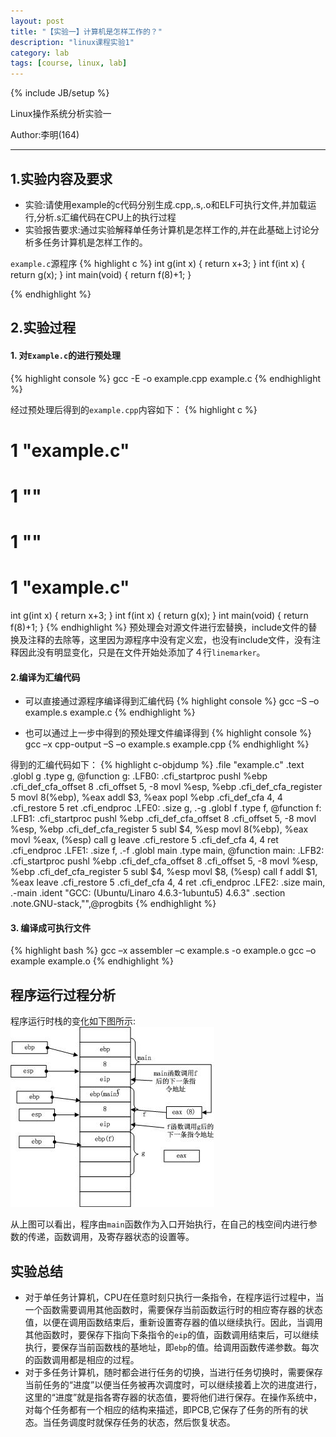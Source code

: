 ```yaml
---
layout: post
title: "【实验一】计算机是怎样工作的？"
description: "linux课程实验1"
category: lab
tags: [course, linux, lab]
---
```

{% include JB/setup %}

Linux操作系统分析实验一

Author:李明(164)

**********************


## 1.实验内容及要求
* 实验:请使用example的c代码分别生成.cpp,.s,.o和ELF可执行文件,并加载运行,分析.s汇编代码在CPU上的执行过程
* 实验报告要求:通过实验解释单任务计算机是怎样工作的,并在此基础上讨论分析多任务计算机是怎样工作的。

`example.c`源程序
{% highlight c %}
int g(int x)
{
    return x+3;
}
int f(int x)
{
    return g(x);
}
int main(void)
{
    return f(8)+1;
}

{% endhighlight %}

## 2.实验过程

#### 1. 对`Example.c`的进行预处理
{% highlight console %}
gcc -E -o example.cpp example.c
{% endhighlight %}

经过预处理后得到的`example.cpp`内容如下：
{% highlight c %}
# 1 "example.c"
# 1 "<built-in>"
# 1 "<command-line>"
# 1 "example.c"
int g(int x)
{
    return x+3;
}
int f(int x)
{
    return g(x);
}
int main(void)
{
    return f(8)+1;
}
{% endhighlight %}
预处理会对源文件进行宏替换，include文件的替换及注释的去除等，这里因为源程序中没有定义宏，也没有include文件，没有注释因此没有明显变化，只是在文件开始处添加了４行`linemarker`。

#### 2.编译为汇编代码

* 可以直接通过源程序编译得到汇编代码
{% highlight console %}
gcc –S –o example.s example.c
{% endhighlight %}

* 也可以通过上一步中得到的预处理文件编译得到
{% highlight console %}
gcc –x cpp-output –S –o example.s example.cpp
{% endhighlight %}

得到的汇编代码如下：
{% highlight c-objdump %}
    .file   "example.c"
    .text
    .globl  g
    .type   g, @function
g:
.LFB0:
    .cfi_startproc
    pushl   %ebp
    .cfi_def_cfa_offset 8
    .cfi_offset 5, -8
    movl    %esp, %ebp
    .cfi_def_cfa_register 5
    movl    8(%ebp), %eax
    addl    $3, %eax
    popl    %ebp
    .cfi_def_cfa 4, 4
    .cfi_restore 5
    ret
    .cfi_endproc
.LFE0:
    .size   g, .-g
    .globl  f
    .type   f, @function
f:
.LFB1:
    .cfi_startproc
    pushl   %ebp
    .cfi_def_cfa_offset 8
    .cfi_offset 5, -8
    movl    %esp, %ebp
    .cfi_def_cfa_register 5
    subl    $4, %esp
    movl    8(%ebp), %eax
    movl    %eax, (%esp)
    call    g
    leave
    .cfi_restore 5
    .cfi_def_cfa 4, 4
    ret
    .cfi_endproc
.LFE1:
    .size   f, .-f
    .globl  main
    .type   main, @function
main:
.LFB2:
    .cfi_startproc
    pushl   %ebp
    .cfi_def_cfa_offset 8
    .cfi_offset 5, -8
    movl    %esp, %ebp
    .cfi_def_cfa_register 5
    subl    $4, %esp
    movl    $8, (%esp)
    call    f
    addl    $1, %eax
    leave
    .cfi_restore 5
    .cfi_def_cfa 4, 4
    ret
    .cfi_endproc
.LFE2:
    .size   main, .-main
    .ident  "GCC: (Ubuntu/Linaro 4.6.3-1ubuntu5) 4.6.3"
    .section    .note.GNU-stack,"",@progbits
{% endhighlight %}

#### 3. 编译成可执行文件
{% highlight bash %}
gcc –x assembler –c example.s -o example.o
gcc –o example example.o
{% endhighlight %}

## 程序运行过程分析

程序运行时栈的变化如下图所示:
![stack.jpg](/images/course/linux/stack.jpg )

从上图可以看出，程序由`main`函数作为入口开始执行，在自己的栈空间内进行参数的传递，函数调用，及寄存器状态的设置等。

## 实验总结

* 对于单任务计算机，CPU在任意时刻只执行一条指令，在程序运行过程中，当一个函数需要调用其他函数时，需要保存当前函数运行时的相应寄存器的状态值，以便在调用函数结束后，重新设置寄存器的值以继续执行。因此，当调用其他函数时，要保存下指向下条指令的`eip`的值，函数调用结束后，可以继续执行，要保存当前函数栈的基地址，即`ebp`的值。给调用函数传递参数。每次的函数调用都是相应的过程。
* 对于多任务计算机，随时都会进行任务的切换，当进行任务切换时，需要保存当前任务的“进度”以便当任务被再次调度时，可以继续接着上次的进度进行，这里的“进度”就是指各寄存器的状态值，要将他们进行保存。在操作系统中，对每个任务都有一个相应的结构来描述，即PCB,它保存了任务的所有的状态。当任务调度时就保存任务的状态，然后恢复状态。